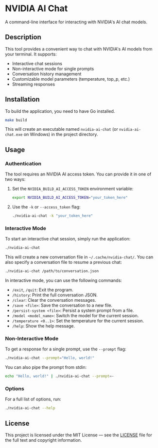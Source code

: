 # NVIDIA AI Chat

A command-line interface for interacting with NVIDIA's AI chat models.

## Description

This tool provides a convenient way to chat with NVIDIA's AI models from your terminal. It supports:
- Interactive chat sessions
- Non-interactive mode for single prompts
- Conversation history management
- Customizable model parameters (temperature, top_p, etc.)
- Streaming responses

## Installation

To build the application, you need to have Go installed.

```bash
make build
```

This will create an executable named `nvidia-ai-chat` (or `nvidia-ai-chat.exe` on Windows) in the project directory.

## Usage

### Authentication

The tool requires an NVIDIA AI access token. You can provide it in one of two ways:
1. Set the `NVIDIA_BUILD_AI_ACCESS_TOKEN` environment variable:
   ```bash
   export NVIDIA_BUILD_AI_ACCESS_TOKEN="your_token_here"
   ```
2. Use the `-k` or `--access_token` flag:
   ```bash
   ./nvidia-ai-chat -k "your_token_here"
   ```

### Interactive Mode

To start an interactive chat session, simply run the application:

```bash
./nvidia-ai-chat
```

This will create a new conversation file in `~/.cache/nvidia-chat/`. You can also specify a conversation file to resume a previous chat:

```bash
./nvidia-ai-chat /path/to/conversation.json
```

In interactive mode, you can use the following commands:
- `/exit`, `/quit`: Exit the program.
- `/history`: Print the full conversation JSON.
- `/clear`: Clear the conversation messages.
- `/save <file>`: Save the conversation to a new file.
- `/persist-system <file>`: Persist a system prompt from a file.
- `/model <model_name>`: Switch the model for the current session.
- `/temperature <0..1>`: Set the temperature for the current session.
- `/help`: Show the help message.

### Non-Interactive Mode

To get a response for a single prompt, use the `--prompt` flag:

```bash
./nvidia-ai-chat --prompt="Hello, world!"
```

You can also pipe the prompt from stdin:

```bash
echo "Hello, world!" | ./nvidia-ai-chat --prompt=-
```

### Options

For a full list of options, run:

```bash
./nvidia-ai-chat --help
```

## License

This project is licensed under the MIT License — see the [LICENSE](./LICENSE) file for the full text and copyright information.
